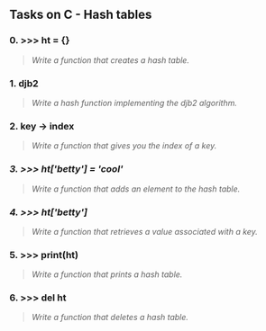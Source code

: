 ## Tasks on C - Hash tables

### **0. >>> ht = {}**

> *Write a function that creates a hash table.*

### **1. djb2**

> *Write a hash function implementing the djb2 algorithm.*

### **2. key -> index**

> *Write a function that gives you the index of a key.*

### *3. >>> ht['betty'] = 'cool'*

> *Write a function that adds an element to the hash table.*

### *4. >>> ht['betty']*

> *Write a function that retrieves a value associated with a key.*

### **5. >>> print(ht)**

> *Write a function that prints a hash table.*

### **6. >>> del ht**

> *Write a function that deletes a hash table.*
